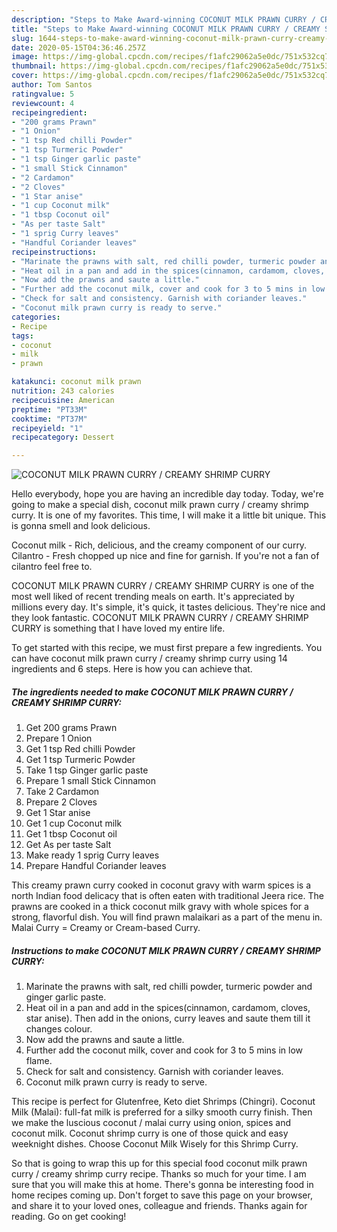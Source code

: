```yaml
---
description: "Steps to Make Award-winning COCONUT MILK PRAWN CURRY / CREAMY SHRIMP CURRY"
title: "Steps to Make Award-winning COCONUT MILK PRAWN CURRY / CREAMY SHRIMP CURRY"
slug: 1644-steps-to-make-award-winning-coconut-milk-prawn-curry-creamy-shrimp-curry
date: 2020-05-15T04:36:46.257Z
image: https://img-global.cpcdn.com/recipes/f1afc29062a5e0dc/751x532cq70/coconut-milk-prawn-curry-creamy-shrimp-curry-recipe-main-photo.jpg
thumbnail: https://img-global.cpcdn.com/recipes/f1afc29062a5e0dc/751x532cq70/coconut-milk-prawn-curry-creamy-shrimp-curry-recipe-main-photo.jpg
cover: https://img-global.cpcdn.com/recipes/f1afc29062a5e0dc/751x532cq70/coconut-milk-prawn-curry-creamy-shrimp-curry-recipe-main-photo.jpg
author: Tom Santos
ratingvalue: 5
reviewcount: 4
recipeingredient:
- "200 grams Prawn"
- "1 Onion"
- "1 tsp Red chilli Powder"
- "1 tsp Turmeric Powder"
- "1 tsp Ginger garlic paste"
- "1 small Stick Cinnamon"
- "2 Cardamon"
- "2 Cloves"
- "1 Star anise"
- "1 cup Coconut milk"
- "1 tbsp Coconut oil"
- "As per taste Salt"
- "1 sprig Curry leaves"
- "Handful Coriander leaves"
recipeinstructions:
- "Marinate the prawns with salt, red chilli powder, turmeric powder and ginger garlic paste."
- "Heat oil in a pan and add in the spices(cinnamon, cardamom, cloves, star anise). Then add in the onions, curry leaves and saute them till it changes colour."
- "Now add the prawns and saute a little."
- "Further add the coconut milk, cover and cook for 3 to 5 mins in low flame."
- "Check for salt and consistency. Garnish with coriander leaves."
- "Coconut milk prawn curry is ready to serve."
categories:
- Recipe
tags:
- coconut
- milk
- prawn

katakunci: coconut milk prawn 
nutrition: 243 calories
recipecuisine: American
preptime: "PT33M"
cooktime: "PT37M"
recipeyield: "1"
recipecategory: Dessert

---
```



![COCONUT MILK PRAWN CURRY / CREAMY SHRIMP CURRY](https://img-global.cpcdn.com/recipes/f1afc29062a5e0dc/751x532cq70/coconut-milk-prawn-curry-creamy-shrimp-curry-recipe-main-photo.jpg)

Hello everybody, hope you are having an incredible day today. Today, we're going to make a special dish, coconut milk prawn curry / creamy shrimp curry. It is one of my favorites. This time, I will make it a little bit unique. This is gonna smell and look delicious.

Coconut milk - Rich, delicious, and the creamy component of our curry. Cilantro - Fresh chopped up nice and fine for garnish. If you&#39;re not a fan of cilantro feel free to.

COCONUT MILK PRAWN CURRY / CREAMY SHRIMP CURRY is one of the most well liked of recent trending meals on earth. It's appreciated by millions every day. It's simple, it's quick, it tastes delicious. They're nice and they look fantastic. COCONUT MILK PRAWN CURRY / CREAMY SHRIMP CURRY is something that I have loved my entire life.


To get started with this recipe, we must first prepare a few ingredients. You can have coconut milk prawn curry / creamy shrimp curry using 14 ingredients and 6 steps. Here is how you can achieve that.

<!--inarticleads1-->

##### The ingredients needed to make COCONUT MILK PRAWN CURRY / CREAMY SHRIMP CURRY:

1. Get 200 grams Prawn
1. Prepare 1 Onion
1. Get 1 tsp Red chilli Powder
1. Get 1 tsp Turmeric Powder
1. Take 1 tsp Ginger garlic paste
1. Prepare 1 small Stick Cinnamon
1. Take 2 Cardamon
1. Prepare 2 Cloves
1. Get 1 Star anise
1. Get 1 cup Coconut milk
1. Get 1 tbsp Coconut oil
1. Get As per taste Salt
1. Make ready 1 sprig Curry leaves
1. Prepare Handful Coriander leaves


This creamy prawn curry cooked in coconut gravy with warm spices is a north Indian food delicacy that is often eaten with traditional Jeera rice. The prawns are cooked in a thick coconut milk gravy with whole spices for a strong, flavorful dish. You will find prawn malaikari as a part of the menu in. Malai Curry = Creamy or Cream-based Curry. 

<!--inarticleads2-->

##### Instructions to make COCONUT MILK PRAWN CURRY / CREAMY SHRIMP CURRY:

1. Marinate the prawns with salt, red chilli powder, turmeric powder and ginger garlic paste.
1. Heat oil in a pan and add in the spices(cinnamon, cardamom, cloves, star anise). Then add in the onions, curry leaves and saute them till it changes colour.
1. Now add the prawns and saute a little.
1. Further add the coconut milk, cover and cook for 3 to 5 mins in low flame.
1. Check for salt and consistency. Garnish with coriander leaves.
1. Coconut milk prawn curry is ready to serve.


This recipe is perfect for Glutenfree, Keto diet Shrimps (Chingri). Coconut Milk (Malai): full-fat milk is preferred for a silky smooth curry finish. Then we make the luscious coconut / malai curry using onion, spices and coconut milk. Coconut shrimp curry is one of those quick and easy weeknight dishes. Choose Coconut Milk Wisely for this Shrimp Curry. 

So that is going to wrap this up for this special food coconut milk prawn curry / creamy shrimp curry recipe. Thanks so much for your time. I am sure that you will make this at home. There's gonna be interesting food in home recipes coming up. Don't forget to save this page on your browser, and share it to your loved ones, colleague and friends. Thanks again for reading. Go on get cooking!

